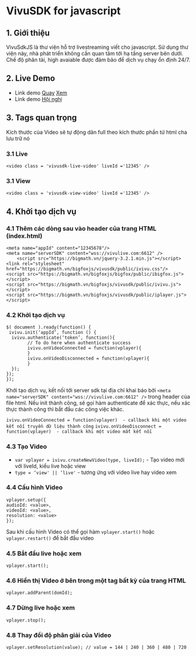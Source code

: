 # VivuSDK for javascript

## 1. Giới thiệu

VivuSdkJS là thư viện hỗ trợ livestreaming viết cho javascript. Sử dụng thư viện này, nhà phát triển không cần quan tâm tới hạ tầng server bên dưới. Chế độ phân tải, high avaiable được đảm bảo để dịch vụ chạy ổn định 24/7.
## 2. Live Demo
- Link demo [Quay](https://bigmath.vn/bigfoxjs/demo/sharescreen/main/live.html) [Xem](https://bigmath.vn/bigfoxjs/demo/sharescreen/main/view.html)
- Link demo [Hội nghị](https://bigmath.vn/bigfoxjs/demo/vvconference/main/index.html)
## 3. Tags quan trọng
Kích thước của Video sẽ tự động dãn full theo kích thước phần tử html cha lưu trữ nó

### 3.1 Live
```
<video class = 'vivusdk-live-video' liveId ='12345' /> 

```
### 3.1 View
```
<video class = 'vivusdk-view-video' liveId ='12345' /> 

```

## 4. Khởi tạo dịch vụ
### 4.1 Thêm các dòng sau vào header của trang HTML (index.html)

```
<meta name="appId" content="12345678"/>
<meta name="serverSDK" content="wss://vivulive.com:6612" />
	<script src="https://bigmath.vn/jquery-3.2.1.min.js"></script>
<link rel="stylesheet" href="https://bigmath.vn/bigfoxjs/vivusdk/public/ivivu.css"/>
<script src="https://bigmath.vn/bigfoxjs/bigfox/public/ibigfox.js"></script>
<script src="https://bigmath.vn/bigfoxjs/vivusdk/public/ivivu.js"></script>
<script src="https://bigmath.vn/bigfoxjs/vivusdk/public/iplayer.js"></script>

```
### 4.2 Khởi tạo dịch vụ
```
$( document ).ready(function() {
 ivivu.init(‘appId’, function () {
  ivivu.authenticate(‘token’, function(){
        // To do here when authenticate success
        ivivu.onVideoConnected = function(vplayer){
        }
        ivivu.onVideoDisconnected = function(vplayer){
        }
  });
});
});

```
Khởi tạo dịch vụ, kết nối tới server sdk tại địa chỉ khai báo bởi ```<meta name="serverSDK" content="wss://vivulive.com:6612" />```  trong header của file html.
Nếu init thành công, sẽ gọi hàm authenticate để xác thực, nếu xác thực thành công thì bắt đầu các công việc khác.

```ivivu.onVideoConnected = function(vplayer)  - callback khi một video kết nối truyền dữ liệu thành công```
```ivivu.onVideoDisconnect = function(vplayer)  - callback khi một video mất kết nối ```

### 4.3 Tạo Video 

- ```var vplayer = ivivu.createNewVideo(type, liveId);``` - Tạo video mới với liveId, kiểu live hoặc view
- ```type = ‘view' || ‘live'``` - tương ứng với video live hay video xem
### 4.4 Cấu hình Video
```
vplayer.setup({
audioId: <value>,
videoId: <value>,
resolution: <value>
});
```
Sau khi cấu hình Video có thể gọi hàm ```vplayer.start()``` hoặc ``vplayer.restart()`` để bắt đầu video 
### 4.5 Bắt đầu live hoặc xem
```vplayer.start();```
### 4.6 Hiển thị Video ở bên trong một tag bất kỳ của trang HTML
```vplayer.addParent(domId);```
### 4.7 Dừng live hoặc xem
```vplayer.stop();```
 
### 4.8 Thay đổi độ phân giải của Video
```vplayer.setResolution(value); // value = 144 | 240 | 360 | 480 | 720```
